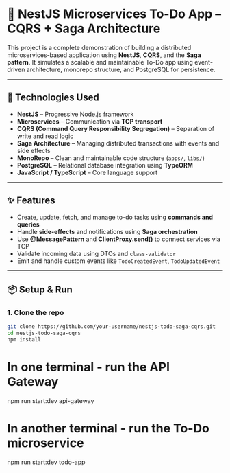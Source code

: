 # 🧩 NestJS Microservices To-Do App – CQRS + Saga Architecture

This project is a complete demonstration of building a distributed microservices-based application using **NestJS**, **CQRS**, and the **Saga pattern**. It simulates a scalable and maintainable To-Do app using event-driven architecture, monorepo structure, and PostgreSQL for persistence.

---

## 🚀 Technologies Used

- **NestJS** – Progressive Node.js framework
- **Microservices** – Communication via **TCP transport**
- **CQRS (Command Query Responsibility Segregation)** – Separation of write and read logic
- **Saga Architecture** – Managing distributed transactions with events and side effects
- **MonoRepo** – Clean and maintainable code structure (`apps/`, `libs/`)
- **PostgreSQL** – Relational database integration using **TypeORM**
- **JavaScript / TypeScript** – Core language support

---

## ✨ Features

- Create, update, fetch, and manage to-do tasks using **commands and queries**
- Handle **side-effects** and notifications using **Saga orchestration**
- Use **@MessagePattern** and **ClientProxy.send()** to connect services via TCP
- Validate incoming data using DTOs and `class-validator`
- Emit and handle custom events like `TodoCreatedEvent`, `TodoUpdatedEvent`

---

## 📦 Setup & Run

### 1. Clone the repo

```bash
git clone https://github.com/your-username/nestjs-todo-saga-cqrs.git
cd nestjs-todo-saga-cqrs
npm install

```

# In one terminal - run the API Gateway
npm run start:dev api-gateway

# In another terminal - run the To-Do microservice
npm run start:dev todo-app
